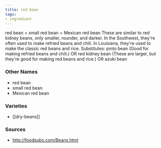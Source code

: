 ```yaml
---
title: red bean
tags:
- ingredient
---
```

red bean = small red bean = Mexican red bean These are similar to red kidney beans, only smaller, rounder, and darker. In the Southwest, they're often used to make refried beans and chili. In Louisiana, they're used to make the classic red beans and rice. Substitutes: pinto bean (Good for making refried beans and chili.) OR red kidney bean (These are larger, but they're good for making red beans and rice.) OR azuki bean

### Other Names

* red bean
* small red bean
* Mexican red bean

### Varieties

* [[dry-beans]]

### Sources
* http://foodsubs.com/Beans.html
